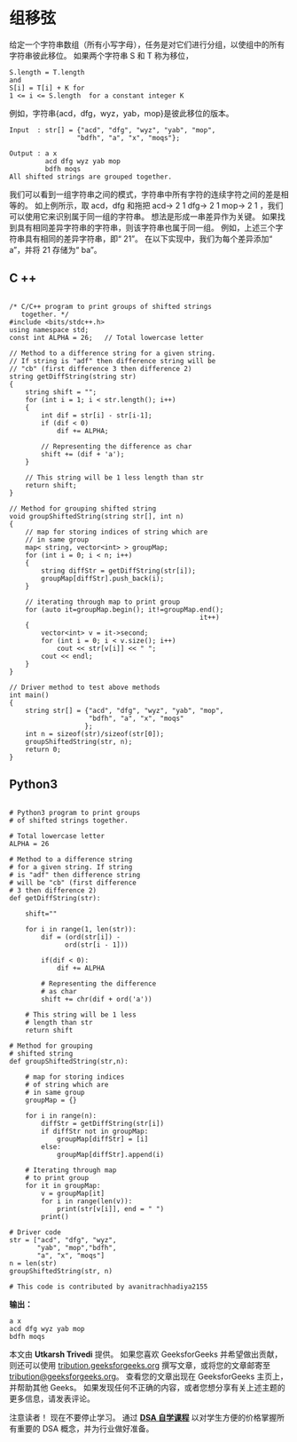 # 组移弦

给定一个字符串数组（所有小写字母），任务是对它们进行分组，以使组中的所有字符串彼此移位。 如果两个字符串 S 和 T 称为移位，

```
S.length = T.length 
and
S[i] = T[i] + K for 
1 <= i <= S.length  for a constant integer K

```

例如，字符串{acd，dfg，wyz，yab，mop}是彼此移位的版本。

```
Input  : str[] = {"acd", "dfg", "wyz", "yab", "mop",
                 "bdfh", "a", "x", "moqs"};

Output : a x
         acd dfg wyz yab mop
         bdfh moqs
All shifted strings are grouped together.

```

我们可以看到一组字符串之间的模式，字符串中所有字符的连续字符之间的差是相等的。 如上例所示，取 acd，dfg 和拖把
acd-> 2 1
dfg-> 2 1
mop-> 2 1
，我们可以使用它来识别属于同一组的字符串。 想法是形成一串差异作为关键。 如果找到具有相同差异字符串的字符串，则该字符串也属于同一组。 例如，上述三个字符串具有相同的差异字符串，即“ 21”。
在以下实现中，我们为每个差异添加“ a”，并将 21 存储为“ ba”。

## C ++

```

/* C/C++ program to print groups of shifted strings
   together. */
#include <bits/stdc++.h>
using namespace std;
const int ALPHA = 26;   // Total lowercase letter

// Method to a difference string for a given string.
// If string is "adf" then difference string will be
// "cb" (first difference 3 then difference 2)
string getDiffString(string str)
{
    string shift = "";
    for (int i = 1; i < str.length(); i++)
    {
        int dif = str[i] - str[i-1];
        if (dif < 0)
            dif += ALPHA;

        // Representing the difference as char
        shift += (dif + 'a');
    }

    // This string will be 1 less length than str
    return shift;
}

// Method for grouping shifted string
void groupShiftedString(string str[], int n)
{
    // map for storing indices of string which are
    // in same group
    map< string, vector<int> > groupMap;
    for (int i = 0; i < n; i++)
    {
        string diffStr = getDiffString(str[i]);
        groupMap[diffStr].push_back(i);
    }

    // iterating through map to print group
    for (auto it=groupMap.begin(); it!=groupMap.end();
                                                it++)
    {
        vector<int> v = it->second;
        for (int i = 0; i < v.size(); i++)
            cout << str[v[i]] << " ";
        cout << endl;
    }
}

// Driver method to test above methods
int main()
{
    string str[] = {"acd", "dfg", "wyz", "yab", "mop",
                    "bdfh", "a", "x", "moqs"
                   };
    int n = sizeof(str)/sizeof(str[0]);
    groupShiftedString(str, n);
    return 0;
}

```

## Python3

```

# Python3 program to print groups 
# of shifted strings together.

# Total lowercase letter 
ALPHA = 26

# Method to a difference string 
# for a given string. If string 
# is "adf" then difference string 
# will be "cb" (first difference 
# 3 then difference 2) 
def getDiffString(str):

    shift=""

    for i in range(1, len(str)):
        dif = (ord(str[i]) -
              ord(str[i - 1]))

        if(dif < 0):
            dif += ALPHA

        # Representing the difference 
        # as char 
        shift += chr(dif + ord('a'))

    # This string will be 1 less 
    # length than str 
    return shift

# Method for grouping 
# shifted string 
def groupShiftedString(str,n):

    # map for storing indices 
    # of string which are 
    # in same group
    groupMap = {}

    for i in range(n):
        diffStr = getDiffString(str[i])
        if diffStr not in groupMap:
            groupMap[diffStr] = [i]
        else:
            groupMap[diffStr].append(i)

    # Iterating through map 
    # to print group 
    for it in groupMap:
        v = groupMap[it]
        for i in range(len(v)):
            print(str[v[i]], end = " ")
        print()

# Driver code
str = ["acd", "dfg", "wyz", 
       "yab", "mop","bdfh", 
       "a", "x", "moqs"]
n = len(str)
groupShiftedString(str, n)

# This code is contributed by avanitrachhadiya2155

```

**输出：**

```
a x
acd dfg wyz yab mop
bdfh moqs

```

本文由 **Utkarsh Trivedi** 提供。 如果您喜欢 GeeksforGeeks 并希望做出贡献，则还可以使用 [tribution.geeksforgeeks.org](http://www.contribute.geeksforgeeks.org) 撰写文章，或将您的文章邮寄至 tribution@geeksforgeeks.org。 查看您的文章出现在 GeeksforGeeks 主页上，并帮助其他 Geeks。
如果发现任何不正确的内容，或者您​​想分享有关上述主题的更多信息，请发表评论。

注意读者！ 现在不要停止学习。 通过 [**DSA 自学课程**](https://practice.geeksforgeeks.org/courses/dsa-self-paced?utm_source=geeksforgeeks&utm_medium=article&utm_campaign=gfg_article_dsa_content_bottom) 以对学生方便的价格掌握所有重要的 DSA 概念，并为行业做好准备。